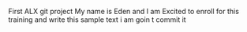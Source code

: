 First ALX git project
My name is Eden and I am Excited to enroll for this training and write this sample text i am goin t commit it
